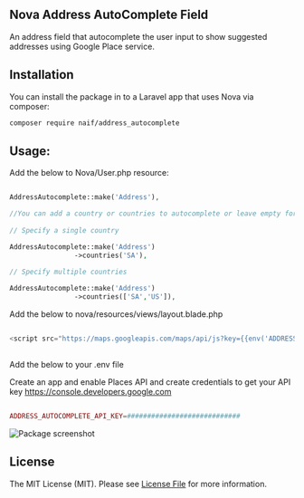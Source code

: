## Nova Address AutoComplete Field

An address field that autocomplete the user input to show suggested addresses using Google Place service.

## Installation

You can install the package in to a Laravel app that uses Nova via composer:

```bash
composer require naif/address_autocomplete
```

## Usage:
Add the below to Nova/User.php resource:

```php

AddressAutocomplete::make('Address'),

//You can add a country or countries to autocomplete or leave empty for all.
          
// Specify a single country

AddressAutocomplete::make('Address')
                ->countries('SA'),
                
// Specify multiple countries

AddressAutocomplete::make('Address')
                ->countries(['SA','US']),
```

Add the below to nova/resources/views/layout.blade.php

```php

<script src="https://maps.googleapis.com/maps/api/js?key={{env('ADDRESS_AUTOCOMPLETE_API_KEY')}}&libraries=places"></script>
             
```

Add the below to your .env file

Create an app and enable Places API and create credentials to get your API key
https://console.developers.google.com

```php

ADDRESS_AUTOCOMPLETE_API_KEY=############################

```

![Package screenshot](https://pbs.twimg.com/media/DlnCDrbX0AAi1fw.jpg)

## License

The MIT License (MIT). Please see [License File](LICENSE.md) for more information.
